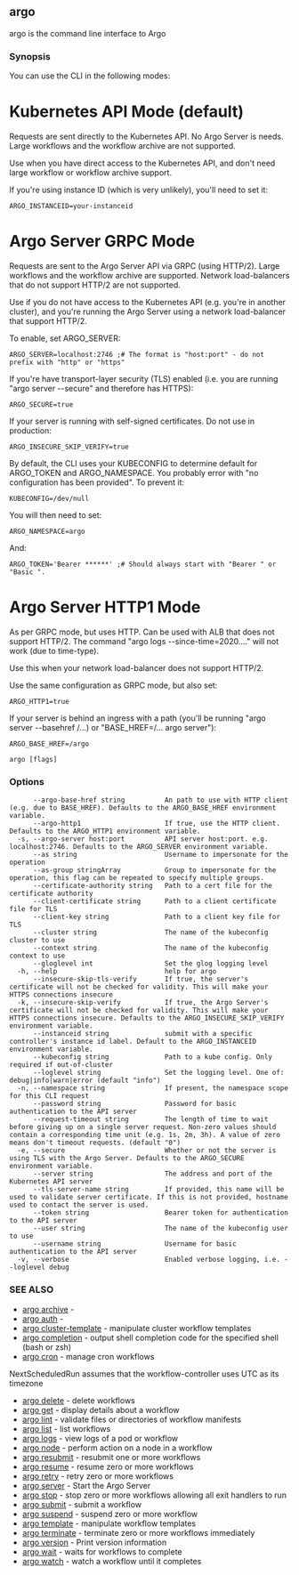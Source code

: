 ## argo

argo is the command line interface to Argo

### Synopsis


You can use the CLI in the following modes:

# Kubernetes API Mode (default)

Requests are sent directly to the Kubernetes API. No Argo Server is needs. Large workflows and the workflow archive are not supported.

Use when you have direct access to the Kubernetes API, and don't need large workflow or workflow archive support.

If you're using instance ID (which is very unlikely), you'll need to set it:

	ARGO_INSTANCEID=your-instanceid

# Argo Server GRPC Mode 

Requests are sent to the Argo Server API via GRPC (using HTTP/2). Large workflows and the workflow archive are supported. Network load-balancers that do not support HTTP/2 are not supported. 

Use if you do not have access to the Kubernetes API (e.g. you're in another cluster), and you're running the Argo Server using a network load-balancer that support HTTP/2.

To enable, set ARGO_SERVER:

	ARGO_SERVER=localhost:2746 ;# The format is "host:port" - do not prefix with "http" or "https"

If you're have transport-layer security (TLS) enabled (i.e. you are running "argo server --secure" and therefore has HTTPS):

	ARGO_SECURE=true

If your server is running with self-signed certificates. Do not use in production:

	ARGO_INSECURE_SKIP_VERIFY=true

By default, the CLI uses your KUBECONFIG to determine default for ARGO_TOKEN and ARGO_NAMESPACE. You probably error with "no configuration has been provided". To prevent it:

	KUBECONFIG=/dev/null

You will then need to set:
 
	ARGO_NAMESPACE=argo 

And:

	ARGO_TOKEN='Bearer ******' ;# Should always start with "Bearer " or "Basic ". 

# Argo Server HTTP1 Mode

As per GRPC mode, but uses HTTP. Can be used with ALB that does not support HTTP/2. The command "argo logs --since-time=2020...." will not work (due to time-type).

Use this when your network load-balancer does not support HTTP/2.

Use the same configuration as GRPC mode, but also set:

	ARGO_HTTP1=true

If your server is behind an ingress with a path (you'll be running "argo server --basehref /...) or "BASE_HREF=/... argo server"):

	ARGO_BASE_HREF=/argo


```
argo [flags]
```

### Options

```
      --argo-base-href string          An path to use with HTTP client (e.g. due to BASE_HREF). Defaults to the ARGO_BASE_HREF environment variable.
      --argo-http1                     If true, use the HTTP client. Defaults to the ARGO_HTTP1 environment variable.
  -s, --argo-server host:port          API server host:port. e.g. localhost:2746. Defaults to the ARGO_SERVER environment variable.
      --as string                      Username to impersonate for the operation
      --as-group stringArray           Group to impersonate for the operation, this flag can be repeated to specify multiple groups.
      --certificate-authority string   Path to a cert file for the certificate authority
      --client-certificate string      Path to a client certificate file for TLS
      --client-key string              Path to a client key file for TLS
      --cluster string                 The name of the kubeconfig cluster to use
      --context string                 The name of the kubeconfig context to use
      --gloglevel int                  Set the glog logging level
  -h, --help                           help for argo
      --insecure-skip-tls-verify       If true, the server's certificate will not be checked for validity. This will make your HTTPS connections insecure
  -k, --insecure-skip-verify           If true, the Argo Server's certificate will not be checked for validity. This will make your HTTPS connections insecure. Defaults to the ARGO_INSECURE_SKIP_VERIFY environment variable.
      --instanceid string              submit with a specific controller's instance id label. Default to the ARGO_INSTANCEID environment variable.
      --kubeconfig string              Path to a kube config. Only required if out-of-cluster
      --loglevel string                Set the logging level. One of: debug|info|warn|error (default "info")
  -n, --namespace string               If present, the namespace scope for this CLI request
      --password string                Password for basic authentication to the API server
      --request-timeout string         The length of time to wait before giving up on a single server request. Non-zero values should contain a corresponding time unit (e.g. 1s, 2m, 3h). A value of zero means don't timeout requests. (default "0")
  -e, --secure                         Whether or not the server is using TLS with the Argo Server. Defaults to the ARGO_SECURE environment variable.
      --server string                  The address and port of the Kubernetes API server
      --tls-server-name string         If provided, this name will be used to validate server certificate. If this is not provided, hostname used to contact the server is used.
      --token string                   Bearer token for authentication to the API server
      --user string                    The name of the kubeconfig user to use
      --username string                Username for basic authentication to the API server
  -v, --verbose                        Enabled verbose logging, i.e. --loglevel debug
```

### SEE ALSO

* [argo archive](argo_archive.md)	 - 
* [argo auth](argo_auth.md)	 - 
* [argo cluster-template](argo_cluster-template.md)	 - manipulate cluster workflow templates
* [argo completion](argo_completion.md)	 - output shell completion code for the specified shell (bash or zsh)
* [argo cron](argo_cron.md)	 - manage cron workflows

NextScheduledRun assumes that the workflow-controller uses UTC as its timezone
* [argo delete](argo_delete.md)	 - delete workflows
* [argo get](argo_get.md)	 - display details about a workflow
* [argo lint](argo_lint.md)	 - validate files or directories of workflow manifests
* [argo list](argo_list.md)	 - list workflows
* [argo logs](argo_logs.md)	 - view logs of a pod or workflow
* [argo node](argo_node.md)	 - perform action on a node in a workflow
* [argo resubmit](argo_resubmit.md)	 - resubmit one or more workflows
* [argo resume](argo_resume.md)	 - resume zero or more workflows
* [argo retry](argo_retry.md)	 - retry zero or more workflows
* [argo server](argo_server.md)	 - Start the Argo Server
* [argo stop](argo_stop.md)	 - stop zero or more workflows allowing all exit handlers to run
* [argo submit](argo_submit.md)	 - submit a workflow
* [argo suspend](argo_suspend.md)	 - suspend zero or more workflow
* [argo template](argo_template.md)	 - manipulate workflow templates
* [argo terminate](argo_terminate.md)	 - terminate zero or more workflows immediately
* [argo version](argo_version.md)	 - Print version information
* [argo wait](argo_wait.md)	 - waits for workflows to complete
* [argo watch](argo_watch.md)	 - watch a workflow until it completes

